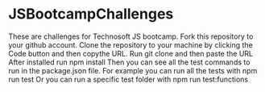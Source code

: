 # JSBootcampChallenges
These are challenges for Technosoft JS bootcamp.
Fork this repository to your github account.
Clone the repository to your machine by clicking the Code button and then copythe URL.
Run git clone and then paste the URL
After installed run npm install
Then you can see all the test commands to run in the package.json file.
For example you can run all the tests with npm run test
Or you can run a specific test folder with npm run test:functions
